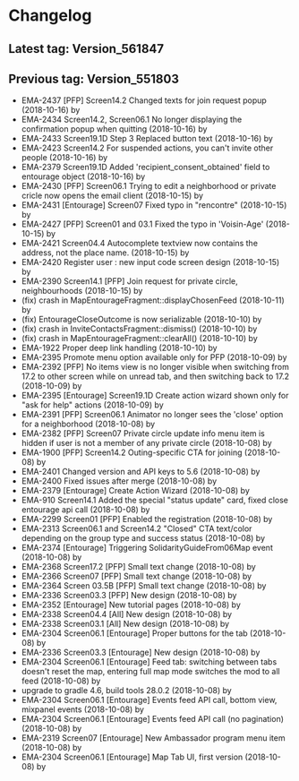 # Changelog
## Latest tag: Version_561847
## Previous tag: Version_551803
* EMA-2437 [PFP] Screen14.2 Changed texts for join request popup (2018-10-16) by <Mihai Ionescu>
* EMA-2434 Screen14.2, Screen06.1 No longer displaying the confirmation popup when quitting (2018-10-16) by <Mihai Ionescu>
* EMA-2433 Screen19.1D Step 3 Replaced button text (2018-10-16) by <Mihai Ionescu>
* EMA-2423 Screen14.2 For suspended actions, you can't invite other people (2018-10-16) by <Mihai Ionescu>
* EMA-2379 Screen19.1D Added 'recipient_consent_obtained' field to entourage object (2018-10-16) by <Mihai Ionescu>
* EMA-2430 [PFP] Screen06.1 Trying to edit a neighborhood or private cricle now opens the email client (2018-10-15) by <Mihai Ionescu>
* EMA-2431 [Entourage] Screen07 Fixed typo in "rencontre" (2018-10-15) by <Mihai Ionescu>
* EMA-2427 [PFP] Screen01 and 03.1 Fixed the typo in 'Voisin-Age' (2018-10-15) by <Mihai Ionescu>
* EMA-2421 Screen04.4 Autocomplete textview now contains the address, not the place name. (2018-10-15) by <Mihai Ionescu>
* EMA-2420 Register user : new input code screen design (2018-10-15) by <Mihai Ionescu>
* EMA-2390 Screen14.1 [PFP] Join request for private circle, neighbourhoods (2018-10-15) by <Mihai Ionescu>
* (fix) crash in MapEntourageFragment::displayChosenFeed (2018-10-11) by <Mihai Ionescu>
* (fix) EntourageCloseOutcome is now serializable (2018-10-10) by <Mihai Ionescu>
* (fix) crash in InviteContactsFragment::dismiss() (2018-10-10) by <Mihai Ionescu>
* (fix) crash in MapEntourageFragment::clearAll() (2018-10-10) by <Mihai Ionescu>
* EMA-1922 Proper deep link handling (2018-10-10) by <Mihai Ionescu>
* EMA-2395 Promote menu option available only for PFP (2018-10-09) by <Mihai Ionescu>
* EMA-2392 [PFP] No items view is no longer visible when switching from 17.2 to other screen while on unread tab, and then switching back to 17.2 (2018-10-09) by <Mihai Ionescu>
* EMA-2395 [Entourage] Screen19.1D Create action wizard shown only for "ask for help" actions (2018-10-09) by <Mihai Ionescu>
* EMA-2391 [PFP] Screen06.1 Animator no longer sees the 'close' option for a neighborhood (2018-10-08) by <Mihai Ionescu>
* EMA-2382 [PFP] Screen07 Private circle update info menu item is hidden if user is not a member of any private circle (2018-10-08) by <Mihai Ionescu>
* EMA-1900 [PFP] Screen14.2 Outing-specific CTA for joining (2018-10-08) by <Mihai Ionescu>
* EMA-2401 Changed version and API keys to 5.6 (2018-10-08) by <Mihai Ionescu>
* EMA-2400 Fixed issues after merge (2018-10-08) by <Mihai Ionescu>
* EMA-2379 [Entourage] Create Action Wizard (2018-10-08) by <Mihai Ionescu>
* EMA-910 Screen14.1 Added the special "status update" card, fixed close entourage api call (2018-10-08) by <Mihai Ionescu>
* EMA-2299 Screen01 [PFP] Enabled the registration (2018-10-08) by <Mihai Ionescu>
* EMA-2313 Screen06.1 and Screen14.2 "Closed" CTA text/color depending on the group type and success status (2018-10-08) by <Mihai Ionescu>
* EMA-2374 [Entourage] Triggering SolidarityGuideFrom06Map event (2018-10-08) by <Mihai Ionescu>
* EMA-2368 Screen17.2 [PFP] Small text change (2018-10-08) by <Mihai Ionescu>
* EMA-2366 Screen07 [PFP] Small text change (2018-10-08) by <Mihai Ionescu>
* EMA-2364 Screen 03.5B [PFP] Small text change (2018-10-08) by <Mihai Ionescu>
* EMA-2336 Screen03.3 [PFP] New design (2018-10-08) by <Mihai Ionescu>
* EMA-2352 [Entourage] New tutorial pages (2018-10-08) by <Mihai Ionescu>
* EMA-2338 Screen04.4 [All] New design (2018-10-08) by <Mihai Ionescu>
* EMA-2338 Screen03.1 [All] New design (2018-10-08) by <Mihai Ionescu>
* EMA-2304 Screen06.1 [Entourage] Proper buttons for the tab (2018-10-08) by <Mihai Ionescu>
* EMA-2336 Screen03.3 [Entourage] New design (2018-10-08) by <Mihai Ionescu>
* EMA-2304 Screen06.1 [Entourage] Feed tab: switching between tabs doesn't reset the map, entering full map mode switches the mod to all feed (2018-10-08) by <Mihai Ionescu>
* upgrade to gradle 4.6, build tools 28.0.2 (2018-10-08) by <Mihai Ionescu>
* EMA-2304 Screen06.1 [Entourage] Events feed API call, bottom view, mixpanel events (2018-10-08) by <Mihai Ionescu>
* EMA-2304 Screen06.1 [Entourage] Events feed API call (no pagination) (2018-10-08) by <Mihai Ionescu>
* EMA-2319 Screen07 [Entourage] New Ambassador program menu item (2018-10-08) by <Mihai Ionescu>
* EMA-2304 Screen06.1 [Entourage] Map Tab UI, first version (2018-10-08) by <Mihai Ionescu>
